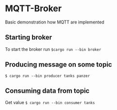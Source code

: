 # MQTT-Broker

Basic demonstration how MQTT are implemented

## Starting broker

To start the broker run `$cargo run --bin broker`

## Producing message on some topic

`$ cargo run --bin producer tanks panzer`

## Consuming data from topic

Get value
`$ cargo run --bin consumer tanks`